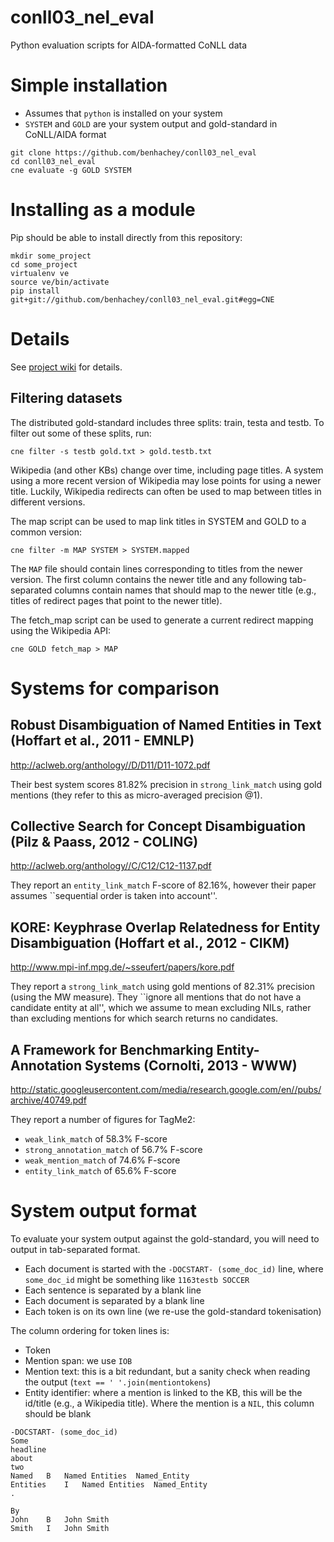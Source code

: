 conll03_nel_eval
================

Python evaluation scripts for AIDA-formatted CoNLL data

Simple installation
===================

* Assumes that `python` is installed on your system
* `SYSTEM` and `GOLD` are your system output and gold-standard in CoNLL/AIDA format

```Shell
git clone https://github.com/benhachey/conll03_nel_eval
cd conll03_nel_eval
cne evaluate -g GOLD SYSTEM
```

Installing as a module
======================

Pip should be able to install directly from this repository:
```Shell
mkdir some_project
cd some_project
virtualenv ve
source ve/bin/activate
pip install git+git://github.com/benhachey/conll03_nel_eval.git#egg=CNE
```

Details
=======

See [project wiki](https://github.com/benhachey/conll03_nel_eval/wiki/) for details.



## Filtering datasets

The distributed gold-standard includes three splits: train, testa and testb. To filter out some of these splits, run:
```Shell
cne filter -s testb gold.txt > gold.testb.txt
```

Wikipedia (and other KBs) change over time, including page titles. A system using a more recent version of Wikipedia may lose points for using a newer title. Luckily, Wikipedia redirects can often be used to map between titles in different versions.

The map script can be used to map link titles in SYSTEM and GOLD to a common version:

```Shell
cne filter -m MAP SYSTEM > SYSTEM.mapped
```

The `MAP` file should contain lines corresponding to titles from the newer version. The first column contains the newer title and any following tab-separated columns contain names that should map to the newer title (e.g., titles of redirect pages that point to the newer title).

The fetch_map script can be used to generate a current redirect mapping using the Wikipedia API:

```Shell
cne GOLD fetch_map > MAP
```

# Systems for comparison

## Robust Disambiguation of Named Entities in Text (Hoffart et al., 2011 - EMNLP)
  
http://aclweb.org/anthology//D/D11/D11-1072.pdf

Their best system scores 81.82% precision in `strong_link_match` using gold mentions (they refer to this as micro-averaged precision @1).

## Collective Search for Concept Disambiguation (Pilz & Paass, 2012 - COLING)

http://aclweb.org/anthology//C/C12/C12-1137.pdf

They report an `entity_link_match` F-score of 82.16%, however their paper assumes ``sequential order is taken into account''.

## KORE: Keyphrase Overlap Relatedness for Entity Disambiguation (Hoffart et al., 2012 - CIKM)

http://www.mpi-inf.mpg.de/~sseufert/papers/kore.pdf

They report a `strong_link_match` using gold mentions of 82.31% precision (using the MW measure).
They ``ignore all mentions that do not have a candidate entity at all'', which we assume to mean excluding NILs, rather than excluding mentions for which search returns no candidates.

## A Framework for Benchmarking Entity-Annotation Systems (Cornolti, 2013 - WWW)

http://static.googleusercontent.com/media/research.google.com/en//pubs/archive/40749.pdf

They report a number of figures for TagMe2:
* `weak_link_match` of 58.3% F-score
* `strong_annotation_match` of 56.7% F-score
* `weak_mention_match` of 74.6% F-score
* `entity_link_match` of 65.6% F-score

# System output format

To evaluate your system output against the gold-standard, you will need to output in tab-separated format.
* Each document is started with the `-DOCSTART- (some_doc_id)` line, where `some_doc_id` might be something like `1163testb SOCCER`
* Each sentence is separated by a blank line
* Each document is separated by a blank line
* Each token is on its own line (we re-use the gold-standard tokenisation)

The column ordering for token lines is:
* Token
* Mention span: we use `IOB`
* Mention text: this is a bit redundant, but a sanity check when reading the output (`text == ' '.join(mentiontokens`)
* Entity identifier: where a mention is linked to the KB, this will be the id/title (e.g., a Wikipedia title). Where the mention is a `NIL`, this column should be blank

```
-DOCSTART- (some_doc_id)
Some
headline
about
two
Named	B	Named Entities	Named_Entity
Entities	I	Named Entities	Named_Entity
.

By
John	B	John Smith
Smith	I	John Smith
```
